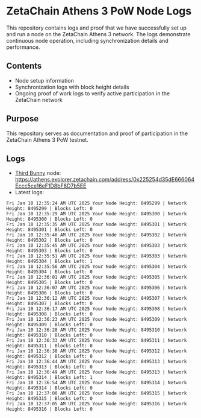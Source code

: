 # ZetaChain Athens 3 PoW Node Logs
This repository contains logs and proof that we have successfully set up and run a node on the ZetaChain Athens 3 network. The logs demonstrate continuous node operation, including synchronization details and performance.

## Contents
- Node setup information
- Synchronization logs with block height details
- Ongoing proof of work logs to verify active participation in the ZetaChain network

## Purpose
This repository serves as documentation and proof of participation in the ZetaChain Athens 3 PoW testnet.

## Logs

- [Third Bunny](https://thirdbunny.xyz/) node: https://athens.explorer.zetachain.com/address/0x225254d35dE666064Eccc5ce16eF1D8bF8D7b5EE
- Latest logs:
```
Fri Jan 10 12:35:24 AM UTC 2025 Your Node Height: 8495299 | Network Height: 8495299 | Blocks Left: 0
Fri Jan 10 12:35:29 AM UTC 2025 Your Node Height: 8495300 | Network Height: 8495300 | Blocks Left: 0
Fri Jan 10 12:35:35 AM UTC 2025 Your Node Height: 8495301 | Network Height: 8495301 | Blocks Left: 0
Fri Jan 10 12:35:40 AM UTC 2025 Your Node Height: 8495302 | Network Height: 8495302 | Blocks Left: 0
Fri Jan 10 12:35:45 AM UTC 2025 Your Node Height: 8495303 | Network Height: 8495303 | Blocks Left: 0
Fri Jan 10 12:35:51 AM UTC 2025 Your Node Height: 8495303 | Network Height: 8495304 | Blocks Left: 1
Fri Jan 10 12:35:56 AM UTC 2025 Your Node Height: 8495304 | Network Height: 8495304 | Blocks Left: 0
Fri Jan 10 12:36:01 AM UTC 2025 Your Node Height: 8495305 | Network Height: 8495305 | Blocks Left: 0
Fri Jan 10 12:36:07 AM UTC 2025 Your Node Height: 8495306 | Network Height: 8495306 | Blocks Left: 0
Fri Jan 10 12:36:12 AM UTC 2025 Your Node Height: 8495307 | Network Height: 8495307 | Blocks Left: 0
Fri Jan 10 12:36:17 AM UTC 2025 Your Node Height: 8495308 | Network Height: 8495308 | Blocks Left: 0
Fri Jan 10 12:36:23 AM UTC 2025 Your Node Height: 8495309 | Network Height: 8495309 | Blocks Left: 0
Fri Jan 10 12:36:28 AM UTC 2025 Your Node Height: 8495310 | Network Height: 8495310 | Blocks Left: 0
Fri Jan 10 12:36:33 AM UTC 2025 Your Node Height: 8495311 | Network Height: 8495311 | Blocks Left: 0
Fri Jan 10 12:36:38 AM UTC 2025 Your Node Height: 8495312 | Network Height: 8495312 | Blocks Left: 0
Fri Jan 10 12:36:44 AM UTC 2025 Your Node Height: 8495313 | Network Height: 8495313 | Blocks Left: 0
Fri Jan 10 12:36:49 AM UTC 2025 Your Node Height: 8495313 | Network Height: 8495314 | Blocks Left: 1
Fri Jan 10 12:36:54 AM UTC 2025 Your Node Height: 8495314 | Network Height: 8495314 | Blocks Left: 0
Fri Jan 10 12:37:00 AM UTC 2025 Your Node Height: 8495315 | Network Height: 8495315 | Blocks Left: 0
Fri Jan 10 12:37:05 AM UTC 2025 Your Node Height: 8495316 | Network Height: 8495316 | Blocks Left: 0
```
